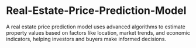 # Real-Estate-Price-Prediction-Model
A real estate price prediction model uses advanced algorithms to estimate property values based on factors like location, market trends, and economic indicators, helping investors and buyers make informed decisions.
